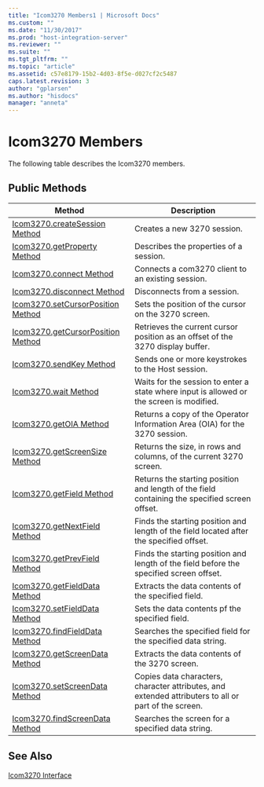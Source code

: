 ```yaml
---
title: "Icom3270 Members1 | Microsoft Docs"
ms.custom: ""
ms.date: "11/30/2017"
ms.prod: "host-integration-server"
ms.reviewer: ""
ms.suite: ""
ms.tgt_pltfrm: ""
ms.topic: "article"
ms.assetid: c57e8179-15b2-4d03-8f5e-d027cf2c5487
caps.latest.revision: 3
author: "gplarsen"
ms.author: "hisdocs"
manager: "anneta"
---
```

# Icom3270 Members
The following table describes the Icom3270 members.  
  
## Public Methods  
  
|Method|Description|  
|------------|-----------------|  
|[Icom3270.createSession Method](../core/icom3270-createsession-method2.md)|Creates a new 3270 session.|  
|[Icom3270.getProperty Method](../core/icom3270-getproperty-method2.md)|Describes the properties of a session.|  
|[Icom3270.connect Method](../core/icom3270-connect-method1.md)|Connects a com3270 client to an existing session.|  
|[Icom3270.disconnect Method](../core/icom3270-disconnect-method1.md)|Disconnects from a session.|  
|[Icom3270.setCursorPosition Method](../core/icom3270-setcursorposition-method2.md)|Sets the position of the cursor on the 3270 screen.|  
|[Icom3270.getCursorPosition Method](../core/icom3270-getcursorposition-method1.md)|Retrieves the current cursor position as an offset of the 3270 display buffer.|  
|[Icom3270.sendKey Method](../core/icom3270-sendkey-method1.md)|Sends one or more keystrokes to the Host session.|  
|[Icom3270.wait Method](../core/icom3270-wait-method1.md)|Waits for the session to enter a state where input is allowed or the screen is modified.|  
|[Icom3270.getOIA Method](../core/icom3270-getoia-method2.md)|Returns a copy of the Operator Information Area (OIA) for the 3270 session.|  
|[Icom3270.getScreenSize Method](../core/icom3270-getscreensize-method1.md)|Returns the size, in rows and columns, of the current 3270 screen.|  
|[Icom3270.getField Method](../core/icom3270-getfield-method1.md)|Returns the starting position and length of the field containing the specified screen offset.|  
|[Icom3270.getNextField Method](../core/icom3270-getnextfield-method1.md)|Finds the starting position and length of the field located after the specified offset.|  
|[Icom3270.getPrevField Method](../core/icom3270-getprevfield-method2.md)|Finds the starting position and length of the field before the specified screen offset.|  
|[Icom3270.getFieldData Method](../core/icom3270-getfielddata-method2.md)|Extracts the data contents of the specified field.|  
|[Icom3270.setFieldData Method](../core/icom3270-setfielddata-method2.md)|Sets the data contents pf the specified field.|  
|[Icom3270.findFieldData Method](../core/icom3270-findfielddata-method2.md)|Searches the specified field for the specified data string.|  
|[Icom3270.getScreenData Method](../core/icom3270-getscreendata-method1.md)|Extracts the data contents of the 3270 screen.|  
|[Icom3270.setScreenData Method](../core/icom3270-setscreendata-method1.md)|Copies data characters, character attributes, and extended attributers to all or part of the screen.|  
|[Icom3270.findScreenData Method](../core/icom3270-findscreendata-method2.md)|Searches the screen for a specified data string.|  
  
## See Also  
 [Icom3270 Interface](../core/icom3270-interface1.md)
